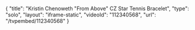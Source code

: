 {
    "title": "Kristin Chenoweth \"From Above\" CZ Star Tennis Bracelet",
    "type": "solo",
    "layout": "iframe-static",
    "videoId": "112340568",
    "url": "\/tvpembed\/112340568"
}